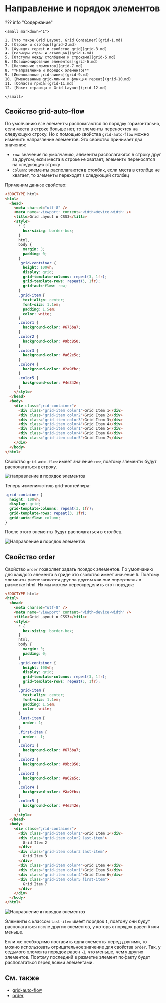 # Направление и порядок элементов

??? info "Содержание"

    <small markdown="1">

    1. [Что такое Grid Layout. Grid Container](grid-1.md)
    2. [Строки и столбцы](grid-2.md)
    3. [Функция repeat и свойство grid](grid-3.md)
    4. [Размеры строк и столбцов](grid-4.md)
    5. [Отступы между столбцами и строками](grid-5.md)
    6. [Позиционирование элементов](grid-6.md)
    7. [Наложение элементов](grid-7.md)
    8. **Направление и порядок элементов**
    9. [Именованные grid-линии](grid-9.md)
    10. [Именованные grid-линии и функция repeat](grid-10.md)
    11. [Области грида](grid-11.md)
    12. [Макет страницы в Grid Layout](grid-12.md)

    </small>

## Свойство grid-auto-flow

По умолчанию все элементы располагаются по порядку горизонтально, если места в строке больше нет, то элементы переносятся на следующую строку. Но с помощью свойства `grid-auto-flow` можно изменить направление элементов. Это свойство принимает два значения:

- `row`: значение по умолчанию, элементы располагаются в строку друг за другом, если места в строке не хватает, элементы переносятся на следующую строку
- `column`: элементы располагаются в столбик, если места в столбце не хватает, то элементы переходят в следующий столбец

Применим данное свойство:

```html
<!DOCTYPE html>
<html>
  <head>
    <meta charset="utf-8" />
    <meta name="viewport" content="width=device-width" />
    <title>Grid Layout в CSS3</title>
    <style>
      * {
        box-sizing: border-box;
      }
      html,
      body {
        margin: 0;
        padding: 0;
      }
      .grid-container {
        height: 100vh;
        display: grid;
        grid-template-columns: repeat(3, 1fr);
        grid-template-rows: repeat(3, 1fr);
        grid-auto-flow: row;
      }
      .grid-item {
        text-align: center;
        font-size: 1.1em;
        padding: 1.5em;
        color: white;
      }
      .color1 {
        background-color: #675ba7;
      }
      .color2 {
        background-color: #9bc850;
      }
      .color3 {
        background-color: #a62e5c;
      }
      .color4 {
        background-color: #2a9fbc;
      }
      .color5 {
        background-color: #4e342e;
      }
    </style>
  </head>
  <body>
    <div class="grid-container">
      <div class="grid-item color1">Grid Item 1</div>
      <div class="grid-item color2">Grid Item 2</div>
      <div class="grid-item color3">Grid Item 3</div>
      <div class="grid-item color4">Grid Item 4</div>
      <div class="grid-item color1">Grid Item 5</div>
      <div class="grid-item color4">Grid Item 6</div>
      <div class="grid-item color5">Grid Item 7</div>
    </div>
  </body>
</html>
```

Свойство `grid-auto-flow` имеет значение `row`, поэтому элементы будут располагаться в строку.

![Направление и порядок элементов](grid-8-1.png)

Теперь изменим стиль grid-контейнера:

```css
.grid-container {
  height: 100vh;
  display: grid;
  grid-template-columns: repeat(3, 1fr);
  grid-template-rows: repeat(3, 1fr);
  grid-auto-flow: column;
}
```

После этого элементы будут располагаться в столбец

![Направление и порядок элементов](grid-8-2.png)

## Свойство order

Свойство `order` позволяет задать порядок элементов. По умолчанию для каждого элемента в гриде это свойство имеет значение `0`. Поэтому элементы располагаются друг за другом как они определены в разметке html. Но мы можем переопределить этот порядок:

```html
<!DOCTYPE html>
<html>
  <head>
    <meta charset="utf-8" />
    <meta name="viewport" content="width=device-width" />
    <title>Grid Layout в CSS3</title>
    <style>
      * {
        box-sizing: border-box;
      }
      html,
      body {
        margin: 0;
        padding: 0;
      }
      .grid-container {
        height: 100vh;
        display: grid;
        grid-template-columns: repeat(3, 1fr);
        grid-template-rows: repeat(3, 1fr);
      }
      .grid-item {
        text-align: center;
        font-size: 1.1em;
        padding: 1.5em;
        color: white;
      }
      .last-item {
        order: 1;
      }
      .first-item {
        order: -1;
      }
      .color1 {
        background-color: #675ba7;
      }
      .color2 {
        background-color: #9bc850;
      }
      .color3 {
        background-color: #a62e5c;
      }
      .color4 {
        background-color: #2a9fbc;
      }
      .color5 {
        background-color: #4e342e;
      }
    </style>
  </head>
  <body>
    <div class="grid-container">
      <div class="grid-item color1">Grid Item 1</div>
      <div class="grid-item color2 last-item">
        Grid Item 2
      </div>
      <div class="grid-item color3 last-item">
        Grid Item 3
      </div>
      <div class="grid-item color4">Grid Item 4</div>
      <div class="grid-item color1">Grid Item 5</div>
      <div class="grid-item color4">Grid Item 6</div>
      <div class="grid-item color5 first-item">
        Grid Item 7
      </div>
    </div>
  </body>
</html>
```

![Направление и порядок элементов](grid-8-3.png)

Элементы с классом `last-item` имеет порядок `1`, поэтому они будут располагаться после других элементов, у которых порядок равен `0` или меньше.

Если же необходимо поставить одни элементы перед другими, то можно использовать отрицательное значение для свойства `order`. Так, у седьмого элемента порядок равен `-1`, что меньше, чем у других элементов. Поэтому последний в разметке элемент по факту будет располагаться перед всеми элементами.

## См. также

- [grid-auto-flow](/css/grid-auto-flow/)
- [order](/css/order/)

